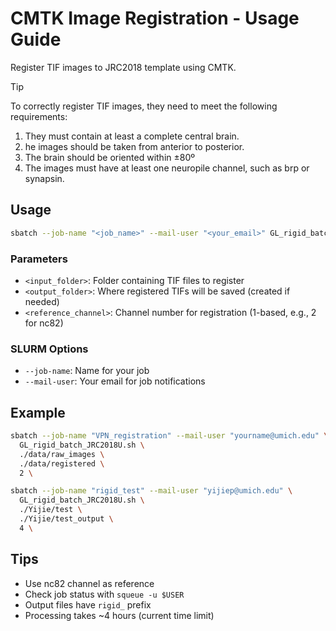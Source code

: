 # CMTK Image Registration - Usage Guide


Register TIF images to JRC2018 template using CMTK.

>[!TIP]
>To correctly register TIF images, they need to meet the following requirements:
>1. They must contain at least a complete central brain.
>2. he images should be taken from anterior to posterior.
>3. The brain should be oriented within ±80º
>4. The images must have at least one neuropile channel, such as brp or synapsin.

## Usage

```bash
sbatch --job-name "<job_name>" --mail-user "<your_email>" GL_rigid_batch_JRC2018U.sh <input_folder> <output_folder> <reference_channel>
```

### Parameters

- `<input_folder>`: Folder containing TIF files to register
- `<output_folder>`: Where registered TIFs will be saved (created if needed)
- `<reference_channel>`: Channel number for registration (1-based, e.g., 2 for nc82)

### SLURM Options

- `--job-name`: Name for your job
- `--mail-user`: Your email for job notifications

## Example

```bash
sbatch --job-name "VPN_registration" --mail-user "yourname@umich.edu" \
  GL_rigid_batch_JRC2018U.sh \
  ./data/raw_images \
  ./data/registered \
  2 \
```

```bash
sbatch --job-name "rigid_test" --mail-user "yijiep@umich.edu" \
  GL_rigid_batch_JRC2018U.sh \
  ./Yijie/test \
  ./Yijie/test_output \
  4 \
```

## Tips

- Use nc82 channel as reference
- Check job status with `squeue -u $USER`
- Output files have `rigid_` prefix
- Processing takes ~4 hours (current time limit)